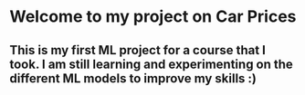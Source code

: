 # Welcome to my project on Car Prices 
## This is my first ML project for a course that I took. I am still learning and experimenting on the different ML models to improve my skills :)



